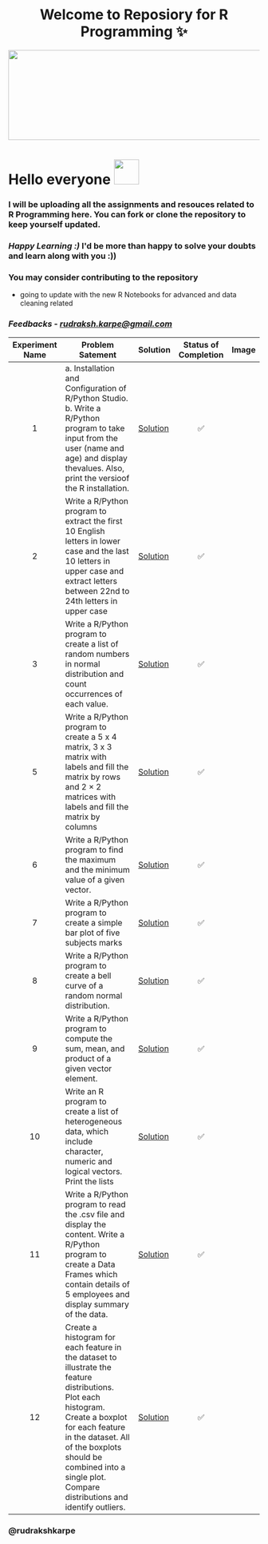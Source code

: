 <div align="center">
	
 # Welcome to Reposiory for R Programming ✨

</div>

<img src="https://media0.giphy.com/media/rGlAZysKBcjRCkAX7S/giphy.gif" width="1100" height="180" class="center">

# Hello everyone <img src="https://raw.githubusercontent.com/nixin72/nixin72/master/wave.gif" width="50" height="50">


### I will be uploading all the assignments and resouces related to R Programming here. You can fork or clone the repository to keep yourself updated.

### *Happy Learning :)* I'd be more than happy to solve your doubts and learn along with you :))

### You may consider contributing to the repository
- going to update with the new R Notebooks for advanced and data cleaning related 
### *Feedbacks* - *rudraksh.karpe@gmail.com*
| Experiment Name | Problem Satement | Solution | Status of Completion | Image |
| :-:| ------ | ------ | :-: | :-: |
| 1 | a. Installation and Configuration of R/Python Studio. b. Write a R/Python program to take input from the user (name and age) and display thevalues. Also, print the versioof the R installation.| [Solution]()| ✅ |
| 2 | Write a R/Python program to extract the first 10 English letters in lower case and the last 10 letters in upper case and extract letters between 22nd to 24th letters in upper case| [Solution]() | ✅ |
| 3 | Write a R/Python program to create a list of random numbers in normal distribution and count occurrences of each value.| [Solution]() | ✅ |
| 5 | Write a R/Python program to create a 5 x 4 matrix, 3 x 3 matrix with labels and fill the matrix by rows and 2 × 2 matrices with labels and fill the matrix by columns| [Solution]() | ✅ |
| 6 | Write a R/Python program to find the maximum and the minimum value of a given vector.| [Solution]() | ✅  |
| 7 | Write a R/Python program to create a simple bar plot of five subjects marks | [Solution]() | ✅ |
| 8 |Write a R/Python program to create a bell curve of a random normal distribution.| [Solution]() | ✅ |
| 9 | Write a R/Python program to compute the sum, mean, and product of a given vector element.| [Solution]() | ✅  |
| 10| Write an R program to create a list of heterogeneous data, which include character, numeric and logical vectors. Print the lists| [Solution]() | ✅ |
| 11| Write a R/Python program to read the .csv file and display the content. Write a R/Python program to create a Data Frames which contain details of 5 employees and display summary of the data.| [Solution]() | ✅ |
| 12| Create a histogram for each feature in the dataset to illustrate the feature distributions. Plot each histogram. Create a boxplot for each feature in the dataset. All of the boxplots should be combined into a single plot. Compare distributions and identify outliers.| [Solution]() | ✅ |

### @rudrakshkarpe
